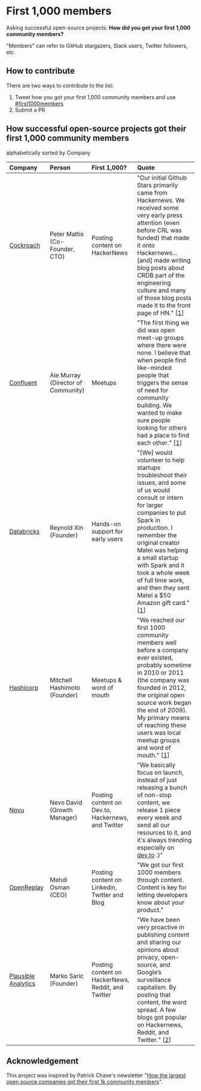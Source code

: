 # First 1,000 members
Asking successful open-source projects: **How did you get your first 1,000 community members?**

"Members" can refer to GitHub stargazers, Slack users, Twitter followers, etc.

## How to contribute
There are two ways to contribute to the list:

1) Tweet how you got your first 1,000 community members and use [#first1000members](https://twitter.com/search?q=first1000members&src=typed_query&f=live)
2) Submit a PR


## How successful open-source projects got their first 1,000 community members

alphabetically sorted by Company

|Company|Person|First 1,000?|Quote|
|:-------|:-----|:------------|:--------|
[Cockroach](https://www.cockroachlabs.com/)| Peter Mattis (Co-Founder, CTO) | Posting content on HackerNews | "Our initial Github Stars primarily came from Hackernews. We received some very early press attention (even before CRL was funded) that made it onto Hackernews…[and] made writing blog posts about CRDB part of the engineering culture and many of those blog posts made it to the front page of HN." [[1](https://pchase.substack.com/p/how-the-largest-open-source-companies)] |
[Confluent](https://www.confluent.io/)| Ale Murray (Director of Community) | Meetups | "The first thing we did was open meet-up groups where there were none. I believe that when people find like-minded people that triggers the sense of need for community building. We wanted to make sure people looking for others had a place to find each other." [[1](https://pchase.substack.com/p/how-the-largest-open-source-companies)] |
[Databricks](https://www.databricks.com/)| Reynold Xin (Founder) | Hands-on support for early users | "[We] would volunteer to help startups troubleshoot their issues, and some of us would consult or intern for larger companies to put Spark in production. I remember the original creator Matei was helping a small startup with Spark and it took a whole week of full time work, and then they sent Matei a $50 Amazon gift card." [[1](https://pchase.substack.com/p/how-the-largest-open-source-companies)] |
[Hashicorp](https://www.hashicorp.com/)| Mitchell Hashimoto (Founder) | Meetups & word of mouth | "We reached our first 1000 community members well before a company ever existed, probably sometime in 2010 or 2011 (the company was founded in 2012, the original open source work began the end of 2009). My primary means of reaching these users was local meetup groups and word of mouth." [[1](https://pchase.substack.com/p/how-the-largest-open-source-companies)] |
[Novu](https://novu.co/)| Nevo David (Growth Manager) | Posting content on Dev.to, Hackernews, and Twitter | "We basically focus on launch, instead of just releasing a bunch of non-stop content, we release 1 piece every week and send all our resources to it, and it's always trending especially on [dev.to](https://dev.to) :)" |
[OpenReplay](https://openreplay.com/)| Mehdi Osman (CEO) | Posting content on Linkedin, Twitter and Blog | "We got our first 1000 members through content. Content is key for letting developers know about your product." |
[Plausible Analytics](https://plausible.io/)| Marko Saric (Founder) | Posting content on HackerNews, Reddit, and Twitter | "We have been very proactive in publishing content and sharing our opinions about privacy, open-source, and Google’s surveillance capitalism. By posting that content, the word spread. A few blogs got popular on Hackernews, Reddit, and Twitter." [[2](https://www.crowd.dev/post/how-plausible-bootstrapped-to-500k-arr-through-community)] |






## Acknowledgement
This project was inspired by Patrick Chase's newsletter "[How the largest open source companies got their first 1k community members](https://pchase.substack.com/p/how-the-largest-open-source-companies)".


